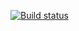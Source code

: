 [![Build status](https://ci.appveyor.com/api/projects/status/xtc1osx9yoem04xe?svg=true)](https://ci.appveyor.com/project/kseniia/pageobjecttask)
